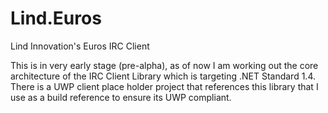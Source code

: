 # Lind.Euros
Lind Innovation's Euros IRC Client

This is in very early stage (pre-alpha), as of now I am working out the core architecture of the IRC Client Library which is targeting .NET Standard 1.4. There is a UWP client place holder project that references this library that I use as a build reference to ensure its UWP compliant.
